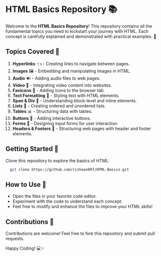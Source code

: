 # HTML Basics Repository 📚

Welcome to the **HTML Basics Repository**! This repository contains all the fundamental topics you need to kickstart your journey with HTML. Each concept is carefully explained and demonstrated with practical examples. 💪

## Topics Covered 📝

1. **Hyperlinks** 👈 - Creating links to navigate between pages.
2. **Images** 🖼️ - Embedding and manipulating images in HTML.
3. **Audio** 🔊 - Adding audio files to web pages.
4. **Video** 🎥 - Integrating video content into websites.
5. **Favicons** 🗿 - Adding icons to the browser tab.
6. **Text Formatting** 💬 - Styling text with HTML elements.
7. **Span & Div** 🏁 - Understanding block-level and inline elements.
8. **Lists** 📄 - Creating ordered and unordered lists.
9. **Tables** 📊 - Structuring data with tables.
10. **Buttons** 🔘 - Adding interactive buttons.
11. **Forms** 📝 - Designing input forms for user interaction.
12. **Headers & Footers** 🤯 - Structuring web pages with header and footer elements.

## Getting Started 🚀

Clone this repository to explore the basics of HTML:
```bash
  git clone https://github.com/rishaan007/HTML-Basics.git
```

## How to Use 📌
- Open the files in your favorite code editor.
- Experiment with the code to understand each concept.
- Feel free to modify and enhance the files to improve your HTML skills!

## Contributions 🤝
Contributions are welcome! Feel free to fork this repository and submit pull requests.

Happy Coding! 💻✨

